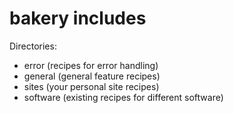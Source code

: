 bakery includes
===============

Directories:

- error     (recipes for error handling)
- general   (general feature recipes)
- sites     (your personal site recipes)
- software  (existing recipes for different software)
